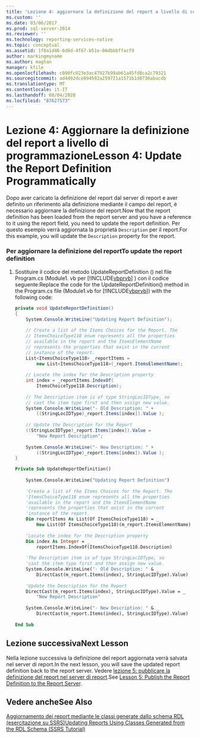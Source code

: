```yaml
---
title: 'Lezione 4: aggiornare la definizione del report a livello di codice | Microsoft Docs'
ms.custom: ''
ms.date: 03/06/2017
ms.prod: sql-server-2014
ms.reviewer: ''
ms.technology: reporting-services-native
ms.topic: conceptual
ms.assetid: 1f0a1d46-6d6d-4f67-b51e-06dbbbffacf9
author: markingmyname
ms.author: maghan
manager: kfile
ms.openlocfilehash: c090fc023e3ac47927b99ab61a45fd8ca2c79321
ms.sourcegitcommit: ad4d92dce894592a259721a1571b1d8736abacdb
ms.translationtype: MT
ms.contentlocale: it-IT
ms.lasthandoff: 08/04/2020
ms.locfileid: "87627573"
---
```

# <a name="lesson-4-update-the-report-definition-programmatically"></a><span data-ttu-id="77c90-102">Lezione 4: Aggiornare la definizione del report a livello di programmazione</span><span class="sxs-lookup"><span data-stu-id="77c90-102">Lesson 4: Update the Report Definition Programmatically</span></span>
  <span data-ttu-id="77c90-103">Dopo aver caricato la definizione del report dal server di report e aver definito un riferimento alla definizione mediante il campo del report, è necessario aggiornare la definizione del report.</span><span class="sxs-lookup"><span data-stu-id="77c90-103">Now that the report definition has been loaded from the report server and you have a reference to it using the report field, you need to update the report definition.</span></span> <span data-ttu-id="77c90-104">Per questo esempio verrà aggiornata la proprietà `Description` per il report.</span><span class="sxs-lookup"><span data-stu-id="77c90-104">For this example, you will update the `Description` property for the report.</span></span>  
  
### <a name="to-update-the-report-definition"></a><span data-ttu-id="77c90-105">Per aggiornare la definizione del report</span><span class="sxs-lookup"><span data-stu-id="77c90-105">To update the report definition</span></span>  
  
1.  <span data-ttu-id="77c90-106">Sostituire il codice del metodo UpdateReportDefinition () nel file Program.cs (Module1. vb per [!INCLUDE[vbprvb](../includes/vbprvb-md.md)] ) con il codice seguente:</span><span class="sxs-lookup"><span data-stu-id="77c90-106">Replace the code for the UpdateReportDefinition() method in the Program.cs file (Module1.vb for [!INCLUDE[vbprvb](../includes/vbprvb-md.md)]) with the following code:</span></span>  
  
    ```csharp  
    private void UpdateReportDefinition()  
    {  
        System.Console.WriteLine("Updating Report Definition");  
  
        // Create a list of the Items Choices for the Report. The   
        // ItemsChoiceType118 enum represents all the properties  
        // available in the report and the ItemsElementName   
        // represents the properties that exist in the current   
        // instance of the report.  
        List<ItemsChoiceType118> _reportItems =   
            new List<ItemsChoiceType118>(_report.ItemsElementName);  
  
        // Locate the index for the Description property  
        int index = _reportItems.IndexOf(  
            ItemsChoiceType118.Description);  
  
        // The Description item is of type StringLocIDType, so   
        // cast the item type first and then assign new value.  
        System.Console.WriteLine("- Old Description: " +   
            ((StringLocIDType)_report.Items[index]).Value );  
  
        // Update the Description for the Report  
        ((StringLocIDType)_report.Items[index]).Value =   
            "New Report Description";  
  
        System.Console.WriteLine("- New Description: " +   
            ((StringLocIDType)_report.Items[index]).Value );  
    }  
    ```  
  
    ```vb  
    Private Sub UpdateReportDefinition()  
  
        System.Console.WriteLine("Updating Report Definition")  
  
        'Create a list of the Items Choices for the Report. The   
        'ItemsChoiceType118 enum represents all the properties  
        'available in the report and the ItemsElementName   
        'represents the properties that exist in the current   
        'instance of the report.  
        Dim reportItems As List(Of ItemsChoiceType118) = _  
            New List(Of ItemsChoiceType118)(m_report.ItemsElementName)  
  
        'Locate the index for the Description property  
        Dim index As Integer = _  
            reportItems.IndexOf(ItemsChoiceType118.Description)  
  
        'The Description item is of type StringLocIDType, so   
        'cast the item type first and then assign new value.  
        System.Console.WriteLine("- Old Description: " & _  
            DirectCast(m_report.Items(index), StringLocIDType).Value)  
  
        'Update the Description for the Report  
        DirectCast(m_report.Items(index), StringLocIDType).Value = _  
            "New Report Description"  
  
        System.Console.WriteLine("- New Description: " & _  
            DirectCast(m_report.Items(index), StringLocIDType).Value)  
  
    End Sub  
    ```  
  
## <a name="next-lesson"></a><span data-ttu-id="77c90-107">Lezione successiva</span><span class="sxs-lookup"><span data-stu-id="77c90-107">Next Lesson</span></span>  
 <span data-ttu-id="77c90-108">Nella lezione successiva la definizione del report aggiornata verrà salvata nel server di report.</span><span class="sxs-lookup"><span data-stu-id="77c90-108">In the next lesson, you will save the updated report definition back to the report server.</span></span> <span data-ttu-id="77c90-109">Vedere [lezione 5: pubblicare la definizione del report nel server di report](../../2014/tutorials/lesson-5-publish-the-report-definition-to-the-report-server.md).</span><span class="sxs-lookup"><span data-stu-id="77c90-109">See [Lesson 5: Publish the Report Definition to the Report Server](../../2014/tutorials/lesson-5-publish-the-report-definition-to-the-report-server.md).</span></span>  
  
## <a name="see-also"></a><span data-ttu-id="77c90-110">Vedere anche</span><span class="sxs-lookup"><span data-stu-id="77c90-110">See Also</span></span>  
 [<span data-ttu-id="77c90-111">Aggiornamento dei report mediante le classi generate dallo schema RDL &#40;esercitazione su SSRS&#41;</span><span class="sxs-lookup"><span data-stu-id="77c90-111">Updating Reports Using Classes Generated from the RDL Schema &#40;SSRS Tutorial&#41;</span></span>](../../2014/tutorials/updating-reports-using-classes-generated-from-the-rdl-schema-ssrs-tutorial.md)  
  
  
